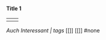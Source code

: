 #### Title 1

|     |     |
| --- | --- |
|     |     |


*Auch Interessant | tags*
[[]] [[]]
#none 